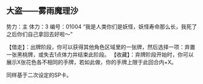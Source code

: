 
大盗——雾雨魔理沙
-------------------
势力：主
体力：3
编号：01004
“我是人类你们是妖怪，妖怪寿命那么长，我死了之后你们自己拿回去好啦～”

【借走】：出牌阶段，你可以获得其他角色区域里的一张牌，然后选择一项：弃置一张黑桃牌，或失去1点体力并结束此阶段。
【收藏】：弃牌阶段开始时，你可以展示X张花色各不相同的手牌，若如此做，你的手牌上限于此回合内+X。


同样基于二次设定的SP卡。